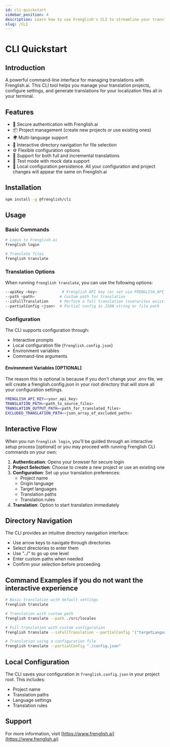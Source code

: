 ```yaml
---
id: cli-quickstart
sidebar_position: 4
description: Learn how to use Frenglish's CLI to streamline your translation workflow
slug: /CLI
---
```


# CLI Quickstart

## Introduction

A powerful command-line interface for managing translations with Frenglish.ai. This CLI tool helps you manage your translation projects, configure settings, and generate translations for your localization files all in your terminal.

## Features

- 🔐 Secure authentication with Frenglish.ai
- 📦 Project management (create new projects or use existing ones)
- 🌍 Multi-language support
- 📂 Interactive directory navigation for file selection
- ⚙️ Flexible configuration options
- 🔄 Support for both full and incremental translations
- 🧪 Test mode with mock data support
- 💾 Local configuration persistence. All your configuration and project changes will appear the same on Frenglish.ai

## Installation

```bash
npm install -g @frenglish/cli
```

## Usage

### Basic Commands

```bash
# Login to Frenglish.ai
frenglish login

# Translate files
frenglish translate
```

### Translation Options

When running `frenglish translate`, you can use the following options:

```bash
--apiKey <key>           # Frenglish API key (or set via FRENGLISH_API_KEY)
--path <path>           # Custom path for translation
--isFullTranslation     # Perform a full translation (overwrites existing translations)
--partialConfig <json>  # Partial config as JSON string or file path
```

### Configuration

The CLI supports configuration through:
- Interactive prompts
- Local configuration file (`frenglish.config.json`)
- Environment variables
- Command-line arguments

#### Environment Variables [OPTIONAL]

The reason this is optional is because if you don't change your .env file, we will create a frenglish.config.json in your root directory that will store all your configuration settings.

```bash
FRENGLISH_API_KEY=<your_api_key>
TRANSLATION_PATH=<path_to_source_files>
TRANSLATION_OUTPUT_PATH=<path_for_translated_files>
EXCLUDED_TRANSLATION_PATH=<json_array_of_excluded_paths>
```

## Interactive Flow

When you run `frenglish login`, you'll be guided through an interactive setup process [optional] or you may proceed with running Frenglish CLI commands on your own:

1. **Authentication**: Opens your browser for secure login
2. **Project Selection**: Choose to create a new project or use an existing one
3. **Configuration**: Set up your translation preferences:
   - Project name
   - Origin language
   - Target languages
   - Translation paths
   - Translation rules
4. **Translation**: Option to start translation immediately

## Directory Navigation

The CLI provides an intuitive directory navigation interface:
- Use arrow keys to navigate through directories
- Select directories to enter them
- Use "../" to go up one level
- Enter custom paths when needed
- Confirm your selection before proceeding

## Command Examples if you do not want the interactive experience

```bash
# Basic translation with default settings
frenglish translate

# Translation with custom path
frenglish translate --path ./src/locales

# Full translation with custom configuration
frenglish translate --isFullTranslation --partialConfig '{"targetLanguages":["fr","es"]}'

# Translation using a configuration file
frenglish translate --partialConfig "./config.json"
```

## Local Configuration

The CLI saves your configuration in `frenglish.config.json` in your project root. This includes:
- Project name
- Translation paths
- Language settings
- Translation rules

## Support

For more information, visit [https://www.frenglish.ai](https://www.frenglish.ai) 